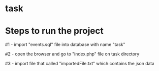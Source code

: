 # task

# Steps to run the project

#1 - import "events.sql" file into database with name "task"

#2 - open the browser and go to "index.php" file on task directory

#3 - import file that called "importedFile.txt" which contains the json data
